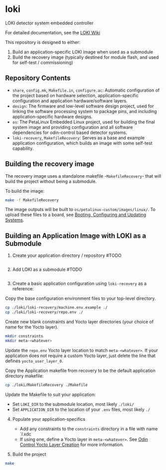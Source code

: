 # loki
LOKI detector system embedded controller 
 
For detailed documentation, see the [LOKI Wiki](https://github.com/stfc-aeg/loki/wiki/)

This repository is designed to either:
1. Build an application-specific LOKI image when used as a submodule
2. Build the recovery image (typically destined for module flash, and used for self-test / commissioning)

## Repository Contents
- `share`, `config.mk`, `Makefile.in`, `configure.ac`: Automatic configuration of the project based on hardware selection, application-specific configuration and application hardware/software layers.
- `design`: The firmware and low-level software design project, used for linking the software processing system to package pins, and including application-specific hardware designs.
- `os`: The PetaLinux Embedded Linux project, used for building the final system image and providing configuration and all software dependencies for odin-control based detector systems.
- `loki-recovery`, `MakefileRecovery`: Serves as a base and example application configuration, which builds an image with some self-test capability.

## Building the recovery image
The recovery image uses a standalone makefile -`MakefileRecovery`- that will build the project without being a submodule.

To build the image:
```bash
make -f MakefileRecovery
```

The image outputs will be built to `os/petalinux-custom/images/linux/`.
To upload these files to a board, see [Booting, Configuring and Updating Systems](https://github.com/stfc-aeg/loki/wiki/Booting-Updating-Debugging-and-Configuring-LOKI-Systems).

## Building an Application Image with LOKI as a Submodule
1. Create your application directory / repository
#TODO
```bash
```

2. Add LOKI as a submodule
#TODO
```bash
```

3. Create a basic application configuration using `loki-recovery` as a reference:

Copy the base configuration environment files to your top-level directory.
```bash
cp ./loki/loki-recovery/machine.env.example ./
cp ./loki/loki-recovery/repo.env ./
```

Create new blank constraints and Yocto layer directories (your choice of name for the Yocto layer).
```bash
mkdir constraints
mkdir meta-<whatever>
```

Update the `repo.env` Yocto layer location to match `meta-<whatever>`.
If your application does not require a custom Yocto layer, just delete the line that defines `yocto_user_layer_0`.

Copy the Application makefile from recovery to be the default application directory makefile:
```bash
cp ./loki/MakefileRecovery ./Makefile
```

Update the Makefile to suit your application:
- Set `LOKI_DIR` to the submodule location, most likely `./loki/`
- Set `APPLICATION_DIR` to the location of your `.env` files, most likely `./`

4. Populate your application-specifics
	- Add any constraints to the `constraints` directory in a file with name `_l_<whatever>.xdc
	- If using one, define a Yocto layer in `meta-<whatever>`. See [Odin Control Yocto Layer Creation](https://github.com/stfc-aeg/loki/wiki/Yocto-Layer-for-Odin-Control) for more information.

5. Build the project
```bash
make
```

